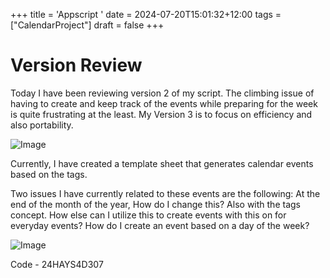 +++
title = 'Appscript '
date = 2024-07-20T15:01:32+12:00
tags = ["CalendarProject"]
draft = false
+++

# Version Review
Today I have been reviewing version 2 of my script. The climbing issue of having to create and keep track of the events while preparing for the week is quite frustrating at the least.  My Version 3 is to focus on efficiency and also portability. 

![Image](CorrectDate.png)

Currently, I have created a template sheet that generates calendar events based on the tags. 

Two issues I have currently related to these events are the following:
At the end of the month of the year, How do I change this?
Also with the tags concept. How else can I utilize this to create events with this on for everyday events?
How do I create an event based on a day of the week?

![Image](ExcelSheet.png)

Code - 24HAYS4D307